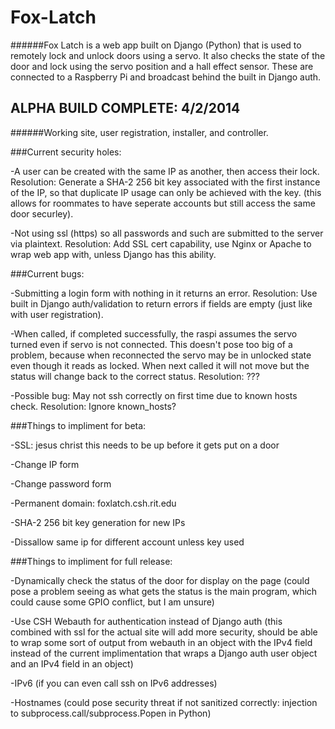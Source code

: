 Fox-Latch
=========

######Fox Latch is a web app built on Django (Python) that is used to remotely lock and unlock doors using a servo. It also checks the state of the door and lock using the servo position and a hall effect sensor. These are connected to a Raspberry Pi and broadcast behind the built in Django auth.

ALPHA BUILD COMPLETE: 4/2/2014
------------------------------

######Working site, user registration, installer, and controller.


###Current security holes:

  -A user can be created with the same IP as another, then
   access their lock.
   Resolution: Generate a SHA-2 256 bit key associated with
               the first instance of the IP, so that duplicate
               IP usage can only be achieved with the key.
               (this allows for roommates to have seperate
               accounts but still access the same door securley).

  -Not using ssl (https) so all passwords and such are submitted
   to the server via plaintext.
   Resolution: Add SSL cert capability, use Nginx or Apache to
               wrap web app with, unless Django has this ability.


###Current bugs:

  -Submitting a login form with nothing in it returns an error.
   Resolution: Use built in Django auth/validation to return
               errors if fields are empty (just like with user
               registration).

  -When called, if completed successfully, the raspi assumes the
   servo turned even if servo is not connected. This doesn't pose
   too big of a problem, because when reconnected the servo may be
   in unlocked state even though it reads as locked. When next called
   it will not move but the status will change back to the correct
   status.
   Resolution: ???
   
  -Possible bug: May not ssh correctly on first time due to known
   hosts check.
   Resolution: Ignore known_hosts?

   
###Things to impliment for beta:

  -SSL: jesus christ this needs to be up before it gets put on a door

  -Change IP form

  -Change password form

  -Permanent domain: foxlatch.csh.rit.edu

  -SHA-2 256 bit key generation for new IPs

  -Dissallow same ip for different account unless key used


###Things to impliment for full release:

  -Dynamically check the status of the door for display on the page
   (could pose a problem seeing as what gets the status is the main
   program, which could cause some GPIO conflict, but I am unsure)
   
  -Use CSH Webauth for authentication instead of Django auth
   (this combined with ssl for the actual site will add more security,
   should be able to wrap some sort of output from webauth in an object
   with the IPv4 field instead of the current implimentation that wraps
   a Django auth user object and an IPv4 field in an object)

  -IPv6 (if you can even call ssh on IPv6 addresses)
  
  -Hostnames (could pose security threat if not sanitized correctly:
   injection to subprocess.call/subprocess.Popen in Python)
